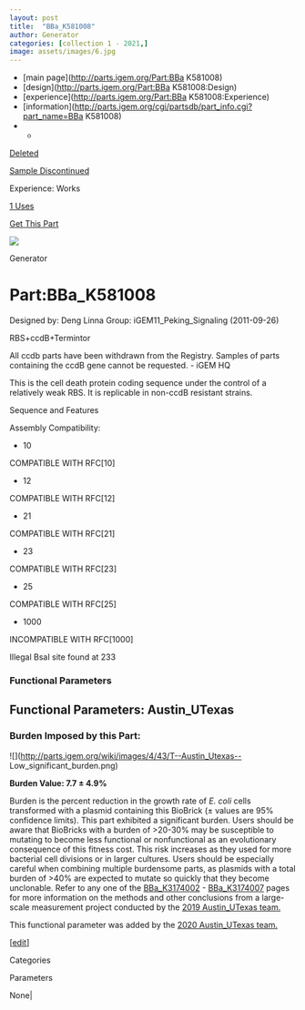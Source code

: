 ```yaml
---
layout: post
title:  "BBa_K581008"
author: Generator
categories: [collection 1 - 2021,] 
image: assets/images/6.jpg
---
```



  * [main page](http://parts.igem.org/Part:BBa K581008)
  * [design](http://parts.igem.org/Part:BBa K581008:Design)
  * [experience](http://parts.igem.org/Part:BBa K581008:Experience)
  * [information](http://parts.igem.org/cgi/partsdb/part_info.cgi?part_name=BBa K581008)
  *   * 

[Deleted](http://parts.igem.org/Help:Part_Status_Box)

[Sample Discontinued](http://parts.igem.org/Help:Part_Status_Box)

Experience: Works

[1 Uses](http://parts.igem.org/partsdb/uses.cgi?part=BBa_K581008)

[ Get This Part](http://parts.igem.org/partsdb/get_part.cgi?part=BBa_K581008)

![](http://parts.igem.org/images/partbypart/icon_generator.png)

Generator

# Part:BBa_K581008

Designed by: Deng Linna   Group: iGEM11_Peking_Signaling   (2011-09-26)

RBS+ccdB+Termintor

All ccdb parts have been withdrawn from the Registry. Samples of parts
containing the ccdB gene cannot be requested. - iGEM HQ

This is the cell death protein coding sequence under the control of a
relatively weak RBS. It is replicable in non-ccdB resistant strains.

Sequence and Features

  

Assembly Compatibility:

  * 10

COMPATIBLE WITH RFC[10]

  * 12

COMPATIBLE WITH RFC[12]

  * 21

COMPATIBLE WITH RFC[21]

  * 23

COMPATIBLE WITH RFC[23]

  * 25

COMPATIBLE WITH RFC[25]

  * 1000

INCOMPATIBLE WITH RFC[1000]

Illegal BsaI site found at 233  

  

### Functional Parameters

  

  

## Functional Parameters: Austin_UTexas

### Burden Imposed by this Part:

![](http://parts.igem.org/wiki/images/4/43/T--Austin_Utexas--
Low_significant_burden.png)

**Burden Value: 7.7 ± 4.9%**

Burden is the percent reduction in the growth rate of _E. coli_ cells
transformed with a plasmid containing this BioBrick (± values are 95%
confidence limits). This part exhibited a significant burden. Users should be
aware that BioBricks with a burden of >20-30% may be susceptible to mutating
to become less functional or nonfunctional as an evolutionary consequence of
this fitness cost. This risk increases as they used for more bacterial cell
divisions or in larger cultures. Users should be especially careful when
combining multiple burdensome parts, as plasmids with a total burden of >40%
are expected to mutate so quickly that they become unclonable. Refer to any
one of the [BBa_K3174002](http://parts.igem.org/Part:BBa_K3174002) \-
[BBa_K3174007](http://parts.igem.org/Part:BBa_K3174007) pages for more
information on the methods and other conclusions from a large-scale
measurement project conducted by the [2019 Austin_UTexas
team.](https://2019.igem.org/Team:Austin_UTexas)

This functional parameter was added by the [2020 Austin_UTexas
team.](https://2020.igem.org/Team:Austin_UTexas/Contribution)

[[edit](http://parts.igem.org/partsdb/part_info.cgi?part_name=BBa_K581008)]

Categories

Parameters

None|

